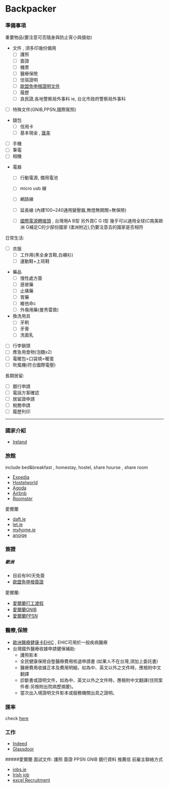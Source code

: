 # Backpacker

### 準備事項
重要物品(要注意可否隨身與防止宵小與搶劫)    
- 文件 , 須多印幾份備用  
    - [ ] 護照  
    - [ ] 簽證  
    - [ ] 機票  
    - [ ] 醫療保險  
    - [ ] 住宿證明  
    - [ ] [歐盟免申根證明文件](#歐洲)  
    - [ ] 履歷  
    - [ ] 良民證,各地警察局外事科 ie, 台北市政府警察局外事科
- [ ] 特殊文件(GNIB,PPSN,國際駕照)  
- 錢包  
    - [ ] 信用卡  
    - [ ] 基本現金 , [匯率](#匯率)  
- [ ] 手機  
- [ ] 筆電  
- [ ] 相機  
- 電器  
    - [ ] 行動電源, 備用電池
    - [ ] micro usb 線  
    - [ ] 網路線  
    - [ ] 延長線 (內建100~240通用變壓器,無燈無開關=無保險)
    - [ ] [國際電源轉接頭](http://www.backpackers.com.tw/guide/index.php/%E4%B8%96%E7%95%8C%E5%90%84%E5%9C%8B%E9%9B%BB%E6%BA%90%E6%8F%92%E9%A0%AD%E6%8F%92%E5%BA%A7%E5%BD%A2%E5%BC%8F) , 台灣用A B型 另外買C G I型 幾乎可以通用全球(C南美歐洲 G補足C的少部份國家 I澳洲附近),仍要注意去的國家是否相符


日常生活:   
- [ ] 衣服  
    - [ ] 工作用(黑全身含鞋,白襯衫)
    - [ ] 運動鞋+上班鞋
- 藥品  
    - [ ] 慢性處方簽
    - [ ] 感冒藥  
    - [ ] 止痛藥
    - [ ] 胃藥
    - [ ] 維他命c
    - [ ] 外傷用藥(曼秀雷敦)
- 換洗用具  
    - [ ] 牙刷  
    - [ ] 牙膏  
    - [ ] 洗面乳  
- [ ] 行李鎖頭
- [ ] 應急用食物(泡麵x2)
- [ ] 電暖包=口袋燒=暖蛋
- [ ] 吹風機(符合國際電壓)

長期居留:  
- [ ] 銀行申請  
- [ ] 電話方案確認  
- [ ] 居留證申請  
- [ ] 稅務申請  
- [ ] 履歷列印

<hr>



### 國家介紹
- [Ireland](Region/Ireland.md)



### 旅館
include bed&breakfast , homestay, hostel, share hourse , share room
- [Expedia](http://www.expedia.com/)
- [Hostelworld](http://www.hostelworld.com/)
- [Agoda](http://www.agoda.com/)
- [Airbnb](https://www.airbnb.com)
- [Roomster](https://www.roomster.com)

愛爾蘭
- [daft.ie](http://www.daft.ie/)
- [let.ie](http://www.let.ie/)
- [myhome.ie](http://www.myhome.ie/)
- [anoige](https://anoige.ie/)



### 簽證

##### 歐洲
- 目前有90天免簽
- [歐盟免申根簽證](http://www.mofa.gov.tw/Mobile/FAQ.aspx?s=AD6908DFDDB62656)

愛爾蘭:  
- [愛爾蘭打工渡假](applicants/Ireland_WHA.md)
- [愛爾蘭GNIB](Region/Ireland.md#GNIB)
- [愛爾蘭PPSN](Region/Ireland.md#PPSN)




### 醫療,保險
- [歐洲醫療健康卡EHIC](http://www.hse.ie/eng/services/list/1/schemes/EHIC/) , EHIC可用於一般疾病醫療
- 台灣國外醫療收據申請健保補助:
    - 護照影本
    - 全民健康保險自墊醫療費用核退申請書 (如果人不在台灣,須加上委託書)
    - 醫療費用收據正本及費用明細，如為中、英文以外之文件時，應檢附中文翻譯 
    - 診斷書或證明文件，如為中、英文以外之文件時，應檢附中文翻譯(住院案件者:另檢附出院病歷摘要)。
    - 當次出入境證明文件影本或服務機關出具之證明。


### 匯率
check [here](currency.md)


### 工作
- [Indeed](http://indeed.com/)
- [Glassdoor](https://www.glassdoor.com/index.htm)

#####愛爾蘭
面試文件: 護照 簽證 PPSN GNIB 銀行資料 推薦信 前雇主聯絡方式
- [jobs.ie](http://www.jobs.ie/)
- [Irish job](http://www.irishjobs.ie/)
- [excel Recruitment](http://www.excelrecruitment.ie/)


